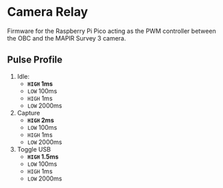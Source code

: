 # Camera Relay

Firmware for the Raspberry Pi Pico acting as the PWM controller between the OBC and the MAPIR Survey 3 camera.

## Pulse Profile

1. Idle:
   - **`HIGH` 1ms**
   - `LOW` 100ms
   - `HIGH` 1ms
   - `LOW` 2000ms
2. Capture
   - **`HIGH` 2ms**
   - `LOW` 100ms
   - `HIGH` 1ms
   - `LOW` 2000ms
3. Toggle USB
   - **`HIGH` 1.5ms**
   - `LOW` 100ms
   - `HIGH` 1ms
   - `LOW` 2000ms
